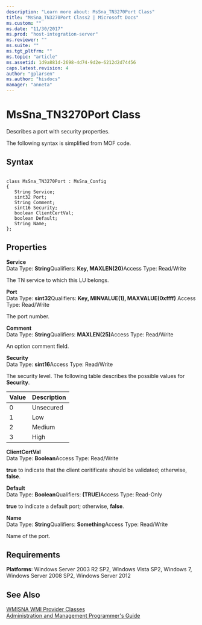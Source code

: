 ```yaml
---
description: "Learn more about: MsSna_TN3270Port Class"
title: "MsSna_TN3270Port Class2 | Microsoft Docs"
ms.custom: ""
ms.date: "11/30/2017"
ms.prod: "host-integration-server"
ms.reviewer: ""
ms.suite: ""
ms.tgt_pltfrm: ""
ms.topic: "article"
ms.assetid: 1d9a881d-2698-4d74-9d2e-6212d2d74456
caps.latest.revision: 4
author: "gplarsen"
ms.author: "hisdocs"
manager: "anneta"
---
```

# MsSna_TN3270Port Class
Describes a port with security properties.  
  
 The following syntax is simplified from MOF code.  
  
## Syntax  
  
```  
  
class MsSna_TN3270Port : MsSna_Config  
{  
   String Service;  
   sint32 Port;  
   String Comment;  
   sint16 Security;  
   boolean ClientCertVal;  
   boolean Default;  
   String Name;  
};  
```  
  
## Properties  
 **Service**  
 Data Type: **String**Qualifiers: <strong>Key, MAXLEN(20)</strong>Access Type: Read/Write  
  
 The TN service to which this LU belongs.  
  
 **Port**  
 Data Type: **sint32**Qualifiers: **Key, MINVALUE(1), MAXVALUE(0xffff)** Access Type: Read/Write  
  
 The port number.  
  
 **Comment**  
 Data Type: **String**Qualifiers: <strong>MAXLEN(25)</strong>Access Type: Read/Write  
  
 An option comment field.  
  
 **Security**  
 Data Type: **sint16**Access Type: Read/Write  
  
 The security level. The following table describes the possible values for **Security**.  
  
|Value|Description|  
|-----------|-----------------|  
|0|Unsecured|  
|1|Low|  
|2|Medium|  
|3|High|  
  
 **ClientCertVal**  
 Data Type: **Boolean**Access Type: Read/Write  
  
 **true** to indicate that the client ceritificate should be validated; otherwise, **false**.  
  
 **Default**  
 Data Type: **Boolean**Qualifiers: <strong>(TRUE)</strong>Access Type: Read-Only  
  
 **true** to indicate a default port; otherwise, **false**.  
  
 **Name**  
 Data Type: **String**Qualifiers: **Something**Access Type: Read/Write  
  
 Name of the port.  
  
## Requirements  
 **Platforms**: Windows Server 2003 R2 SP2, Windows Vista SP2, Windows 7, Windows Server 2008 SP2, Windows Server 2012  
  
## See Also  
 [WMISNA WMI Provider Classes](../core/wmisna-wmi-provider-classes2.md)   
 [Administration and Management Programmer's Guide](./administration-and-management-programmer-s-guide2.md)
